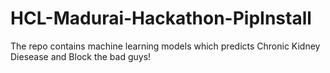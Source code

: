 # HCL-Madurai-Hackathon-PipInstall
The repo contains machine learning models which predicts Chronic Kidney Diesease and Block the bad guys!
